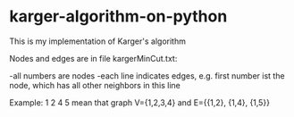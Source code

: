 # karger-algorithm-on-python
This is my implementation of Karger's algorithm

Nodes and edges are in file kargerMinCut.txt:

-all numbers are nodes
-each line indicates edges, e.g. first number ist the node, which has all other neighbors in this line

Example: 1 2 4 5 mean that graph V={1,2,3,4} and E={{1,2}, {1,4}, {1,5}}

